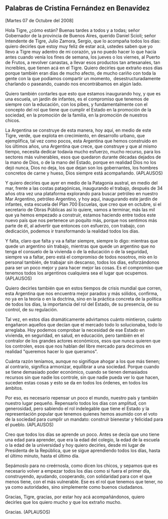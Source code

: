 Palabras de Cristina Fernández en Benavídez
-------------------------------------------

[Martes 07 de Octubre del 2008]

Hola Tigre, ¿cómo están? Buenas tardes a todos y a todas; señor
Gobernador de la provincia de Buenos Aires, querido Daniel Scioli; señor
Intendente de Tigre, Julio Zamora, Sergio, que lo acompaña todos los
días: quiero decirles que estoy muy feliz de estar acá, ustedes saben
que yo llevo a Tigre muy adentro de mi corazón, ya no puedo hacer lo que
hacía antes cuando venía los fines de semana, los jueves o los viernes,
al Puerto de Frutos, a revolver canastas, a llevar esos productos tan
artesanales, tan increíbles, que tienen acá en el Tigre. Quiero decirles
que extraño esos días porque también eran días de mucho afecto, de mucho
cariño con toda la gente con la que podíamos compartir un momento, 
desestructuradamente charlando o paseando, cuando nos encontrábamos en
algún lado.

Quiero también contarles que esto que estamos inaugurando hoy, y que es
una escuela, un jardín de infantes, es el compromiso que tenemos de
siempre con la educación, con los pibes, y fundamentalmente con el
concepto del rol que tiene que cumplir el Estado en la promoción de la
sociedad, en la promoción de la familia, en la promoción de nuestros
chicos.

La Argentina se construye de esta manera, hoy aquí, en medio de este
Tigre, verde, que explota en crecimiento, en desarrollo urbano, que
ejemplifica, tal vez como pocos, esta Argentina que hemos construido en
los últimos años, una Argentina que crece, que construye y que al mismo
tiempo, necesita dedicar todavía mucho esfuerzo, mucho recurso, para los
sectores más vulnerables, esos que quedaron durante décadas dejados de
la mano de Dios, o de la mano del Estado, porque en realidad Dios no los
dejó nunca, Dios no deja, los que dejan son los gobernantes, los hombres
concretos de carne y hueso, Dios siempre está acompañando. (APLAUSOS)

Y quiero decirles que ayer en medio de la Patagonia austral, en medio
del mar, frente a las costas patagónicas, inaugurando el trabajo,
después de 34 años otra vez una plataforma explorando para buscar
petróleo en nuestro Mar Argentino, petróleo Argentino, y hoy aquí,
inaugurando este jardín de infantes, esta escuela del Plan 700 Escuelas,
que creo que en octubre, si el secretario de Obras Públicas así lo
quiere, vamos a terminar, más las mil que ya hemos empezado a construir,
estamos haciendo entre todos este nuevo país que nos pertenece un
poquito más, porque nos sentimos más parte de él, al advertir que
entonces con esfuerzo, con trabajo, con dedicación, podemos ir
transformando la realidad todos los días.                   

Y falta, claro que falta y va a faltar siempre, siempre lo digo:
mientras que quede un argentino sin trabajo, mientras que quede un
argentino que no tenga el consuelo de la vivienda o de la educación o de
la seguridad, siempre va a faltar, pero está el compromiso de todos
nosotros, mío en lo personal también, de trabajar sin descanso, todos
los días, esforzándonos para ser un poco mejor y para hacer mejor las
cosas. Es el compromiso que tenemos todos los argentinos cualquiera sea
el lugar que ocupemos. (APLAUSOS)

Quiero decirles también que en estos tiempos de crisis mundial que
corren, esta Argentina que nos encuentra mejor parados y más sólidos,
confirma, no ya en la teoría o en la doctrina, sino en la práctica
concreta de la política de todos los días, la importancia del rol del
Estado, de su presencia, de su control, de su regulación.

Tal vez, en estos días dramáticamente advirtamos cuánto mintieron,
cuánto engañaron aquellos que decían que el mercado todo lo solucionaba,
todo lo arreglaba. Hoy podemos comprobar la necesidad de ese Estado en
vivienda, en seguridad, en salud, en educación, pero también en el
contralor de los grandes actores económicos, esos que nunca quieren que
los controlen, esos que nos hablan del libre mercado para decirnos en
realidad "queremos hacer lo que queramos".

Cuánta razón teníamos, aunque no signifique ahogar a los que más tienen;
al contrario, significa armonizar, equilibrar a una sociedad. Porque
cuando se tiene demasiado poder económico, cuando se tienen demasiados
recursos sin que nadie los controle, sin que nadie pueda ver lo que
hacen, suceden estas cosas y esto se da en todos los órdenes, en todos
los ámbitos.

Por eso, es necesario repensar un poco el mundo, nuestro país y también
nuestro lugar pequeño. Repensarlo todos los días con amplitud, con
generosidad, pero sabiendo el rol indelegable que tiene el Estado y la
representación popular que tenemos quienes hemos asumido con el voto de
la sociedad para cumplir un mandato: construir bienestar y felicidad
para el pueblo. (APLAUSOS)

Creo que todos los días se aprende un poco. Antes se decía que uno tiene
una edad para aprender, que era la edad del colegio, la edad de la
escuela o la edad de la universidad y hoy quiero decirles, desde mi
lugar de Presidenta de la República, que se sigue aprendiendo todos los
días, hasta el último minuto, hasta el último día.

Sepámoslo para no creérnosla, como dicen los chicos, y sepamos que es
necesario volver a empezar todos los días como si fuera el primer día,
construyendo, ayudando, cooperando, con solidaridad para con el que
menos tiene, con el más vulnerable. Ese es el rol que tenemos que tener,
no ya como autoridades, sino simplemente como buenos ciudadanos.

Gracias, Tigre, gracias, por estar hoy acá acompañándonos, quiero 
decirles que los quiero mucho y que los extraño mucho.

Gracias. (APLAUSOS)

 

 

 

 
